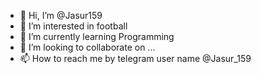 - 👋 Hi, I’m @Jasur159
- 👀 I’m interested in football
- 🌱 I’m currently learning Programming
- 💞️ I’m looking to collaborate on ...
- 📫 How to reach me by telegram user name @Jasur_159

<!---
Jasur159/Jasur159 is a ✨ special ✨ repository because its `README.md` (this file) appears on your GitHub profile.
You can click the Preview link to take a look at your changes.
--->
